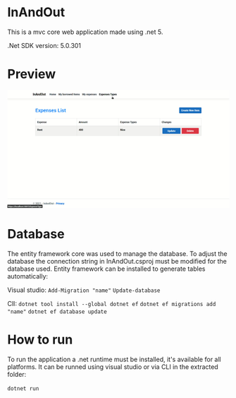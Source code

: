 # InAndOut
This is a mvc core web application made using .net 5. 

.Net SDK version: 5.0.301

# Preview

<img src="preview.gif" alt="drawing"/>

# Database
The entity framework core was used to manage the database. To adjust the database the connection string in InAndOut.csproj must be modified for the database used. Entity framework can be installed to generate tables automatically:

Visual studio:
```Add-Migration "name"```
```Update-database ```

ClI:
```dotnet tool install --global dotnet ef```
```dotnet ef migrations add "name"```
```dotnet ef database update```


# How to run
To run the application a .net runtime must be installed, it's available for all platforms. It can be runned using visual studio or via CLI in the extracted folder:

```dotnet run```
